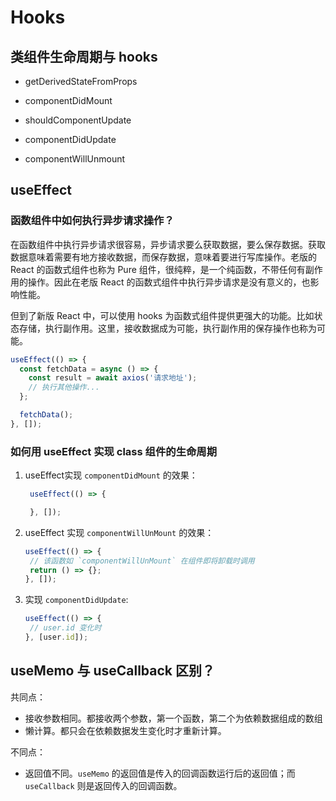 # Hooks

## 类组件生命周期与 hooks

* getDerivedStateFromProps

* componentDidMount

* shouldComponentUpdate

* componentDidUpdate

* componentWillUnmount

## useEffect

### 函数组件中如何执行异步请求操作？

在函数组件中执行异步请求很容易，异步请求要么获取数据，要么保存数据。获取数据意味着需要有地方接收数据，而保存数据，意味着要进行写库操作。老版的 React 的函数式组件也称为 Pure 组件，很纯粹，是一个纯函数，不带任何有副作用的操作。因此在老版 React 的函数式组件中执行异步请求是没有意义的，也影响性能。

但到了新版 React 中，可以使用 hooks 为函数式组件提供更强大的功能。比如状态存储，执行副作用。这里，接收数据成为可能，执行副作用的保存操作也称为可能。

```js
useEffect(() => {
  const fetchData = async () => {
    const result = await axios('请求地址');
    // 执行其他操作...
  };

  fetchData();
}, []);
```

### 如何用 useEffect 实现 class 组件的生命周期

1. useEffect实现 `componentDidMount` 的效果：

   ```js
    useEffect(() => {

    }, []);
   ```

2. useEffect 实现 `componentWillUnMount` 的效果：

   ```js
   useEffect(() => {
    // 该函数如 `componentWillUnMount` 在组件即将卸载时调用
    return () => {};
   }, []);
   ```

3. 实现 `componentDidUpdate`:

   ```js
   useEffect(() => {
    // user.id 变化时
   }, [user.id]);
   ```

## useMemo 与 useCallback 区别？

共同点：

* 接收参数相同。都接收两个参数，第一个函数，第二个为依赖数据组成的数组
* 懒计算。都只会在依赖数据发生变化时才重新计算。

不同点：

* 返回值不同。`useMemo` 的返回值是传入的回调函数运行后的返回值；而 `useCallback` 则是返回传入的回调函数。



